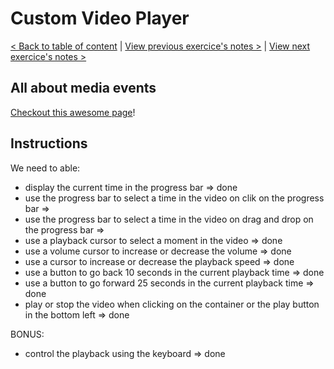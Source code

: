 # Custom Video Player

[< Back to table of content](../README.md) |
[View previous exercice's notes >](../10-Hold.Shift.and.Check.Checkboxes/Notes.md) |
[View next exercice's notes >](../12-Key.Sequence.Detection/Notes.md)

## All about media events

[Checkout this awesome page](https://www.w3.org/2010/05/video/mediaevents.html)!

## Instructions

We need to able:

- display the current time in the progress bar => done
- use the progress bar to select a time in the video on clik on the progress bar =>
- use the progress bar to select a time in the video on drag and drop on the progress bar =>
- use a playback cursor to select a moment in the video => done
- use a volume cursor to increase or decrease the volume => done
- use a cursor to increase or decrease the playback speed => done
- use a button to go back 10 seconds in the current playback time => done
- use a button to go forward 25 seconds in the current playback time => done
- play or stop the video when clicking on the container or the play button in the bottom left => done

BONUS:

- control the playback using the keyboard => done
